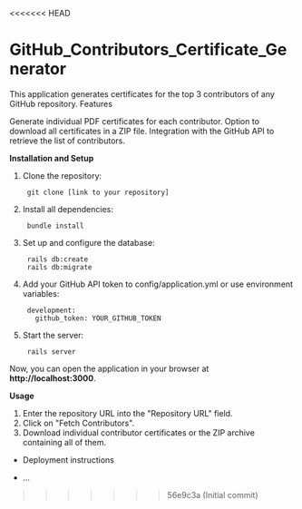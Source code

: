 <<<<<<< HEAD
# GitHub_Contributors_Certificate_Generator
This application generates certificates for the top 3 contributors of any GitHub repository.
Features

Generate individual PDF certificates for each contributor.
Option to download all certificates in a ZIP file.
Integration with the GitHub API to retrieve the list of contributors.

**Installation and Setup**

1. Clone the repository:

        git clone [link to your repository]

2. Install all dependencies:

        bundle install

3. Set up and configure the database:

        rails db:create
        rails db:migrate

4. Add your GitHub API token to config/application.yml or use environment variables:

        development:
          github_token: YOUR_GITHUB_TOKEN

5. Start the server:

        rails server

Now, you can open the application in your browser at **http://localhost:3000**.


**Usage**

1. Enter the repository URL into the "Repository URL" field.
2. Click on "Fetch Contributors".
3. Download individual contributor certificates or the ZIP archive containing all of them.

* Deployment instructions

* ...
>>>>>>> 56e9c3a (Initial commit)
